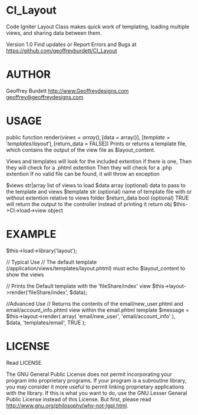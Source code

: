 CI_Layout
=========
Code Igniter Layout Class makes quick work of templating, loading multiple views, and sharing data between them.

Version 1.0
Find updates or Report Errors and Bugs at https://github.com/geoffreyburdett/CI_Layout



AUTHOR
======

Geoffrey Burdett
http://www.Geoffreydesigns.com
geoffrey@geoffreydesigns.com



USAGE
=====

public function render($views = array(), [$data = array()], [$template = 'templates/layout'], [$return_data = FALSE])
Prints or returns a template file, which contains the output of the view file as $layout_content.

Views and templates will look for the included extention if there is one, 
Then they will check for a .phtml extention
Then they will check for a .php extention
If no valid file can be found, it will throw an exception

$views          str|array  list of views to load
$data           array      (optional) data to pass to the template and views
$template       str        (optional) name of template file with or without extention relative to views folder
$return_data    bool       (optional) TRUE will return the output to the controller instead of printing it
return          obj        $this->CI->load->view object

 
 
EXAMPLE
=======

$this->load->library('layout');

// Typical Use
// The default template (/application/views/templates/layout.phtml) must echo $layout_content to show the views

// Prints the Default template with the 'fileShare/index' view
$this->layout->render('fileShare/index', $data);

//Advanced Use
// Returns the contents of the email/new_user.phtml and email/account_info.phtml view within the email.phtml template
$message = $this->layout->render(
    array(
        'email/new_user',
        'email/account_info'
    ), 
    $data, 
    'templates/email', 
    TRUE
);



LICENSE
=======

Read LICENSE

The GNU General Public License does not permit incorporating your program
into proprietary programs.  If your program is a subroutine library, you
may consider it more useful to permit linking proprietary applications with
the library.  If this is what you want to do, use the GNU Lesser General
Public License instead of this License.  But first, please read
<http://www.gnu.org/philosophy/why-not-lgpl.html>.